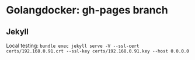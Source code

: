 # Golangdocker: gh-pages branch

## Jekyll

Local testing: `bundle exec jekyll serve -V --ssl-cert certs/192.168.0.91.crt --ssl-key certs/192.168.0.91.key --host 0.0.0.0`